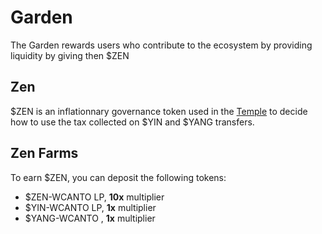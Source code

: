 # Garden

The Garden rewards users who contribute to the ecosystem by providing liquidity by giving then $ZEN

## Zen

$ZEN is an inflationnary governance token used in the [Temple](./temple.md) to decide how to use the tax collected on $YIN and $YANG transfers.

## Zen Farms

To earn $ZEN, you can deposit the following tokens:

- $ZEN-WCANTO LP, **10x** multiplier
- $YIN-WCANTO LP, **1x** multiplier
- $YANG-WCANTO , **1x** multiplier
